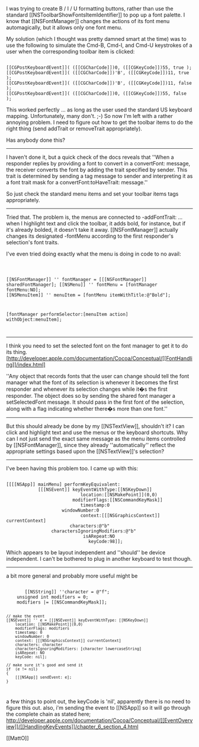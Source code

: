 I was trying to create B / I / U formatting buttons, rather than use the standard [[NSToolbarShowFontsItemIdentifier]] to pop up a font palette. I know that [[NSFontManager]] changes the actions of its font menu automagically, but it allows only one font menu.

My solution (which I thought was pretty damned smart at the time) was to use the following to simulate the Cmd-B, Cmd-I, and Cmd-U keystrokes of a user when the corresponding toolbar item is clicked:

<code>
[[CGPostKeyboardEvent]]( ([[CGCharCode]])0, ([[CGKeyCode]])55, true );
[[CGPostKeyboardEvent]]( ([[CGCharCode]])'B', ([[CGKeyCode]])11, true );
[[CGPostKeyboardEvent]]( ([[CGCharCode]])'B', ([[CGKeyCode]])11, false );
[[CGPostKeyboardEvent]]( ([[CGCharCode]])0, ([[CGKeyCode]])55, false );
</code>

This worked perfectly ... as long as the user used the standard US keyboard mapping. Unfortunately, many don't. ;-) So now I'm left with a rather annoying problem. I need to figure out how to get the toolbar items to do the right thing (send addTrait or removeTrait appropriately). 

Has anybody done this?

----

I haven't done it, but a quick check of the docs reveals that ''When a responder replies by providing a font to convert in a convertFont: message, the receiver converts the font by adding the trait specified by sender. This trait is determined by sending a tag message to sender and interpreting it as a font trait mask for a convertFont:toHaveTrait: message.''

So just check the standard menu items and set your toolbar items tags appropriately.

----

Tried that. The problem is, the menus are connected to -addFontTrait: ... when I highlight text and click the toolbar, it adds bold, for instance, but if it's already bolded, it doesn't take it away. [[NSFontManager]] actually changes its designated -fontMenu according to the first responder's selection's font traits.

I've even tried doing exactly what the menu is doing in code to no avail:

<code>
	
[[NSFontManager]] '' fontManager = [[[NSFontManager]] sharedFontManager];
[[NSMenu]] '' fontMenu = [fontManager fontMenu:NO];
[[NSMenuItem]] '' menuItem = [fontMenu itemWithTitle:@"Bold"];

[fontManager performSelector:[menuItem action] withObject:menuItem];

</code>

----

I think you need to set the selected font on the font manager to get it to do its thing. [http://developer.apple.com/documentation/Cocoa/Conceptual/[[FontHandling]]/index.html]

''Any object that records fonts that the user can change should tell the font manager what the font of its selection is whenever it becomes the first responder and whenever its selection changes while it�s the first responder. The object does so by sending the shared font manager a setSelectedFont message. It should pass in the first font of the selection, along with a flag indicating whether there�s more than one font.''

----

But this should already be done by my [[NSTextView]], shouldn't it? I can click and highlight text and use the menus or the keyboard shortcuts. Why can I not just send the exact same message as the menu items controlled by [[NSFontManager]], since they already ''automatically'' reflect the  appropriate settings based upon the [[NSTextView]]'s selection? 

----

I've been having this problem too. I came up with this:

<code>
[[[[NSApp]] mainMenu] performKeyEquivalent:
			[[[NSEvent]] keyEventWithType:[[NSKeyDown]]
						    location:[[NSMakePoint]](0,0)
					     modifierFlags:[[NSCommandKeyMask]]
					        timestamp:0
					 windowNumber:0
						    context:[[[NSGraphicsContext]] currentContext]
						characters:@"b"
		         charactersIgnoringModifiers:@"b"
					         isARepeat:NO
					           keyCode:98]];
</code>

Which appears to be layout independent and ''should'' be device independent. I can't be bothered to plug in another keyboard to test though.

----

a bit more general and probably more useful might be

<code>
       [[NSString]] ''character = @"f";
	unsigned int modifiers = 0;
	modifiers |= [[NSCommandKeyMask]];

	// make the event
	[[NSEvent]] '' e = [[[NSEvent]] keyEventWithType: [[NSKeyDown]] 
		location: [[NSMakePoint]](0,0) 
		modifierFlags: modifiers 
		timestamp: 0
		windowNumber: 0
		context: [[[NSGraphicsContext]] currentContext] 
		characters: character
		charactersIgnoringModifiers: [character lowercaseString]
		isARepeat: NO
		keyCode: nil];
	
	// make sure it's good and send it
	if  (e != nil)
	{
		[[[NSApp]] sendEvent: e];
	}
</code>

a few things to point out, the keyCode is 'nil', apparently there is no need to figure this out. also, i'm sending the event to [[NSApp]] so it will go through the complete chain as stated here; http://developer.apple.com/documentation/Cocoa/Conceptual/[[EventOverview]]/[[HandlingKeyEvents]]/chapter_6_section_4.html 

[[MattO]]